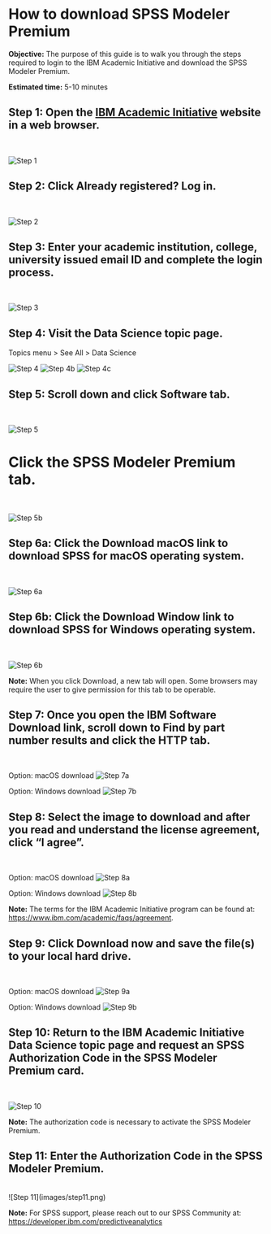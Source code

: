 # How to download SPSS Modeler Premium

**Objective:** The purpose of this guide is to walk you through the steps required to login to the IBM Academic Initiative and download the SPSS Modeler Premium.

**Estimated time:** 5-10 minutes

## Step 1: Open the [IBM Academic Initiative](https://ibm.com/academic) website in a web browser.
<br />

![Step 1](images/step1.png)

## Step 2: Click **Already registered? Log in.**
<br />

![Step 2](images/step2.png)

## Step 3: Enter your academic institution, college, university issued email ID and complete the login process.
<br />

![Step 3](images/step3.png)

## Step 4: Visit the Data Science topic page.
Topics menu > See All > Data Science
<br />

![Step 4](images/step4.png)
![Step 4b](images/step4b.png)
![Step 4c](images/step4c.png)

## Step 5: Scroll down and click Software tab.
<br />

![Step 5](images/step5.png)

# Click the SPSS Modeler Premium tab.
<br />

![Step 5b](images/step5b.png)

## Step 6a: Click the Download macOS link to download SPSS for macOS operating system.
<br />

![Step 6a](images/step6a.png)

## Step 6b: Click the Download Window link to download SPSS for Windows operating system.
<br />

![Step 6b](images/step6b.png)

**Note:** When you click Download, a new tab will open. Some browsers may require the user to give permission for this tab to be operable.

## Step 7: Once you open the IBM Software Download link, scroll down to Find by part number results and click the HTTP tab.
<br />

Option: macOS download
![Step 7a](images/step7a.png)

Option: Windows download
![Step 7b](images/step7b.png)

## Step 8: Select the image to download and after you read and understand the license agreement, click “I agree”.
<br />

Option: macOS download
![Step 8a](images/step8a.png)

Option: Windows download
![Step 8b](images/step8b.png)

**Note:** The terms for the IBM Academic Initiative program can be found at: 
https://www.ibm.com/academic/faqs/agreement.


## Step 9: Click Download now and save the file(s) to your local hard drive.
<br />

Option: macOS download
![Step 9a](images/step9a.png)

Option: Windows download
![Step 9b](images/step9b.png)


## Step 10: Return to the IBM Academic Initiative Data Science topic page and request an SPSS Authorization Code in the SPSS Modeler Premium card.
<br />

![Step 10](images/step10.png)

**Note:**  The authorization code is necessary to activate the SPSS Modeler Premium.

## Step 11: Enter the Authorization Code in the SPSS Modeler Premium.
<br />
![Step 11](images/step11.png)

**Note:** For SPSS support, please reach out to our SPSS Community at:
https://developer.ibm.com/predictiveanalytics

